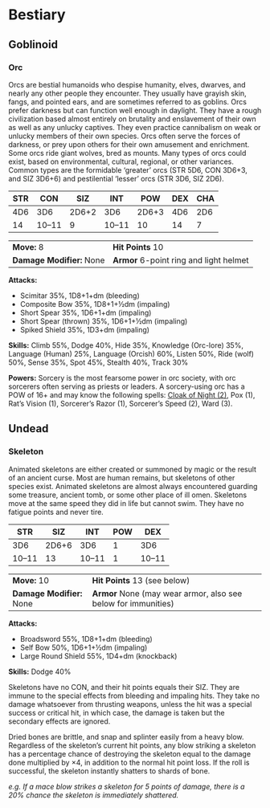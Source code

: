 # Bestiary

## Goblinoid

### Orc

Orcs are bestial humanoids who despise humanity, elves, dwarves, and nearly any other people they encounter. They usually have grayish skin, fangs, and pointed ears, and are sometimes referred to as goblins. Orcs prefer darkness but can function well enough in daylight. They have a rough civilization based almost entirely on brutality and enslavement of their own as well as any unlucky captives. They even practice cannibalism on weak or unlucky members of their own species. Orcs often serve the forces of darkness, or prey upon others for their own amusement and enrichment. Some orcs ride giant wolves, bred as mounts. Many types of orcs could exist, based on environmental, cultural, regional, or other variances. Common types are the formidable ‘greater’ orcs (STR 5D6, CON 3D6+3, and SIZ 3D6+6) and pestilential ‘lesser’ orcs (STR 3D6, SIZ 2D6).

| **STR** | **CON** | **SIZ** | **INT** | **POW** | **DEX** | **CHA** |
|---------|---------|---------|---------|---------|---------|---------|
| 4D6     | 3D6     | 2D6+2   | 3D6     | 2D6+3   | 4D6     | 2D6     |
| 14      | 10–11   | 9       | 10–11   | 10      | 14      | 7       |

|                           |                                         |
|---------------------------|-----------------------------------------|
| **Move:** 8               | **Hit Points** 10                       |
| **Damage Modifier:** None | **Armor** 6-point ring and light helmet |

**Attacks:**

-   Scimitar 35%, 1D8+1+dm (bleeding)
-   Composite Bow 35%, 1D8+1+½dm (impaling)
-   Short Spear 35%, 1D6+1+dm (impaling)
-   Short Spear (thrown) 35%, 1D6+1+½dm (impaling)
-   Spiked Shield 35%, 1D3+dm (impaling)

**Skills:** Climb 55%, Dodge 40%, Hide 35%, Knowledge (Orc-lore) 35%, Language (Human) 25%, Language (Orcish) 60%, Listen 50%, Ride (wolf) 50%, Sense 35%, Spot 45%, Stealth 40%, Track 30%

**Powers:** Sorcery is the most fearsome power in orc society, with orc sorcerers often serving as priests or leaders. A sorcery-using orc has a POW of 16+ and may know the following spells: [Cloak of Night (2)][cloak-of-night], Pox (1), Rat’s Vision (1), Sorcerer’s Razor (1), Sorcerer’s Speed (2), Ward (3).

## Undead

### Skeleton

Animated skeletons are either created or summoned by magic or the result of an ancient curse. Most are human remains, but skeletons of other species exist. Animated skeletons are almost always encountered guarding some treasure, ancient tomb, or some other place of ill omen. Skeletons move at the same speed they did in life but cannot swim. They have no fatigue points and never tire.

| **STR** | **SIZ** | **INT** | **POW** | **DEX** |
|---------|---------|---------|---------|---------|
| 3D6     | 2D6+6   | 3D6     | 1       | 3D6     |
| 10–11   | 13      | 10–11   | 1       | 10–11   |

|                           |                                                                |
|---------------------------|----------------------------------------------------------------|
| **Move:** 10              | **Hit Points** 13 (see below)                                  |
| **Damage Modifier:** None | **Armor** None (may wear armor, also see below for immunities) |

**Attacks:**

-   Broadsword 55%, 1D8+1+dm (bleeding)
-   Self Bow 50%, 1D6+1+½dm (impaling)
-   Large Round Shield 55%, 1D4+dm (knockback)

**Skills:** Dodge 40%

Skeletons have no CON, and their hit points equals their SIZ. They are immune to the special effects from bleeding and impaling hits. They take no damage whatsoever from thrusting weapons, unless the hit was a special success or critical hit, in which case, the damage is taken but the secondary effects are ignored.

Dried bones are brittle, and snap and splinter easily from a heavy blow. Regardless of the skeleton’s current hit points, any blow striking a skeleton has a percentage chance of destroying the skeleton equal to the damage done multiplied by ×4, in addition to the normal hit point loss. If the roll is successful, the skeleton instantly shatters to shards of bone.

_e.g. If a mace blow strikes a skeleton for 5 points of damage, there is a 20% chance the skeleton is immediately shattered._

[cloak-of-night]: https://brp-codex.com/#/Sorcery?id=cloak-of-night-1-4